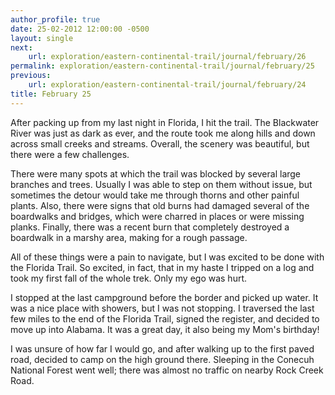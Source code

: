 ```yaml
---
author_profile: true
date: 25-02-2012 12:00:00 -0500
layout: single
next:
    url: exploration/eastern-continental-trail/journal/february/26
permalink: exploration/eastern-continental-trail/journal/february/25
previous:
    url: exploration/eastern-continental-trail/journal/february/24
title: February 25
---
```

After packing up from my last night in Florida, I hit the trail. The Blackwater River was just as dark as ever, and the route took me along hills and down across small creeks and streams. Overall, the scenery was beautiful, but there were a few challenges.

There were many spots at which the trail was blocked by several large branches and trees. Usually I was able to step on them without issue, but sometimes the detour would take me through thorns and other painful plants. Also, there were signs that old burns had damaged several of the boardwalks and bridges, which were charred in places or were missing planks. Finally, there was a recent burn that completely destroyed a boardwalk in a marshy area, making for a rough passage.

All of these things were a pain to navigate, but I was excited to be done with the Florida Trail. So excited, in fact, that in my haste I tripped on a log and took my first fall of the whole trek. Only my ego was hurt.

I stopped at the last campground before the border and picked up water. It was a nice place with showers, but I was not stopping. I traversed the last few miles to the end of the Florida Trail, signed the register, and decided to move up into Alabama. It was a great day, it also being my Mom's birthday!

I was unsure of how far I would go, and after walking up to the first paved road, decided to camp on the high ground there. Sleeping in the Conecuh National Forest went well; there was almost no traffic on nearby Rock Creek Road.